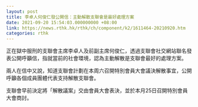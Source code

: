 ```yaml
---
layout: post
title: 李卓人何俊仁發公開信：主動解散支聯會是最好處理方案
date: 2021-09-20 15:54:03.000000000 +08:00
link: https://news.rthk.hk/rthk/ch/component/k2/1611464-20210920.htm
categories: rthk
---
```


正在獄中服刑的支聯會主席李卓人及前副主席何俊仁，透過支聯會社交網站聯名發表公開呼籲信，指就當前的社會環境，認為主動解散是支聯會最好的處理方案。

兩人在信中又說，知道支聯會計劃在本周六召開特別會員大會議決解散事宜，公開呼籲各個成員團體代表支持解散支聯會。

支聯會早前決定將「解散議案」交由會員大會表決，並於本月25日召開特別會員大會商討。
